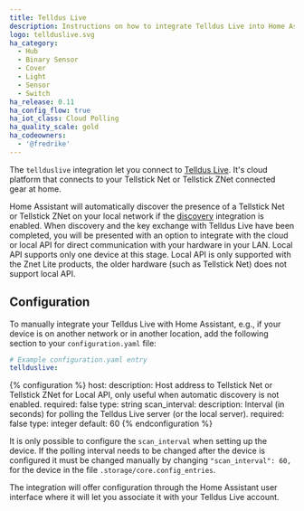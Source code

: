 ```yaml
---
title: Telldus Live
description: Instructions on how to integrate Telldus Live into Home Assistant.
logo: tellduslive.svg
ha_category:
  - Hub
  - Binary Sensor
  - Cover
  - Light
  - Sensor
  - Switch
ha_release: 0.11
ha_config_flow: true
ha_iot_class: Cloud Polling
ha_quality_scale: gold
ha_codeowners:
  - '@fredrike'
---
```


The `tellduslive` integration let you connect to [Telldus Live](https://live.telldus.com). It's cloud platform that connects to your Tellstick Net or Tellstick ZNet connected gear at home.

Home Assistant will automatically discover the presence of a Tellstick Net or Tellstick ZNet on your local network if the [discovery]({{site_root}}/integrations/discovery/) integration is enabled. When discovery and the key exchange with Telldus Live have been completed, you will be presented with an option to integrate with the cloud or local API for direct communication with your hardware in your LAN. Local API supports only one device at this stage. Local API is only supported with the Znet Lite products, the older hardware (such as Tellstick Net) does not support local API.

## Configuration

To manually integrate your Telldus Live with Home Assistant, e.g., if your device is on another network or in another location, add the following section to your `configuration.yaml` file:

```yaml
# Example configuration.yaml entry
tellduslive:
```

{% configuration %}
host:
  description: Host address to Tellstick Net or Tellstick ZNet for Local API, only useful when automatic discovery is not enabled.
  required: false
  type: string
scan_interval:
  description: Interval (in seconds) for polling the Telldus Live server (or the local server).
  required: false
  type: integer
  default: 60
{% endconfiguration %}

<div class='note'>

It is only possible to configure the `scan_interval` when setting up the device. If the polling interval needs to be changed after the device is configured it must be changed manually by changing `"scan_interval": 60,` for the device in the file `.storage/core.config_entries`.

</div>

The integration will offer configuration through the Home Assistant user interface where it will let you associate it with your Telldus Live account.
